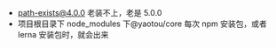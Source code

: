 - path-exists@4.0.0 老装不上，老是 5.0.0
- 项目根目录下 node_modules 下@yaotou/core 每次 npm 安装包，或者 lerna 安装包时，就会出来

